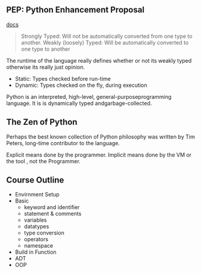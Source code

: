 ## PEP: Python Enhancement Proposal

[docs](https://docs.python.org/3/)

> Strongly Typed: Will not be automatically converted from one type to another. Weakly (loosely) Typed: Will be automatically converted to one type to another

The runtime of the language really defines whether or not its weakly typed otherwise its really just opinion.

- Static: Types checked before run-time
- Dynamic: Types checked on the fly, during execution

Python is an interpreted, high-level, general-purposeprogramming language. It is is dynamically typed andgarbage-collected.

## The Zen of Python

Perhaps the best known collection of Python philosophy was written by Tim Peters, long-time contributor to the language.

Explicit means done by the programmer. Implicit means done by the VM or the tool , not the Programmer.

## Course Outline

- Envirnment Setup
- Basic
  - keyword and identifier
  - statement & comments
  - variables
  - datatypes
  - type conversion
  - operators
  - namespace
- Build in Function
- ADT
- OOP
